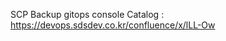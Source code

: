 SCP Backup gitops console Catalog : <a href="https://devops.sdsdev.co.kr/confluence/x/lLL-Ow" target="_blank">https://devops.sdsdev.co.kr/confluence/x/lLL-Ow</a>